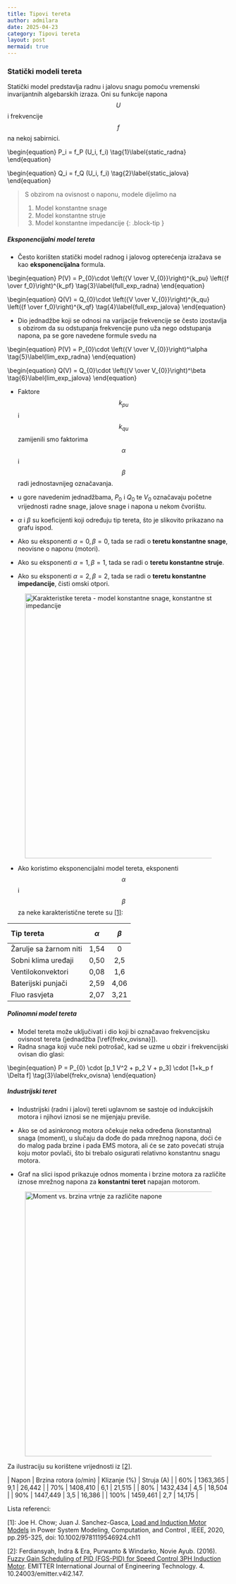 ```yaml
---
title: Tipovi tereta
author: admilara
date: 2025-04-23
category: Tipovi tereta
layout: post
mermaid: true
---
```


### Statički modeli tereta

Statički model predstavlja radnu i jalovu snagu pomoću vremenski invarijantnih algebarskih izraza.
Oni su funkcije napona $$U$$ i frekvencije $$f$$ na nekoj sabirnici.

\begin{equation}
    P_i = f_P (U_i, f_i)
    \tag{1}\label{static_radna}
\end{equation}
    
\begin{equation}
    Q_i = f_Q (U_i, f_i)
    \tag{2}\label{static_jalova}
\end{equation}

> S obzirom na ovisnost o naponu, modele dijelimo na
>    1. Model konstantne snage
>    2. Model konstantne struje
>    3. Model konstantne impedancije
{: .block-tip }

##### Eksponencijalni model tereta
- Često korišten statički model radnog i jalovog opterećenja izražava se kao **eksponencijalna** formula.

\begin{equation}
    P(V) = P_{0}\cdot \left({V \over V_{0}}\right)^\{k_pu} \left({f \over f_0}\right)^{k_pf}
    \tag{3}\label{full_exp_radna}
\end{equation}
    
\begin{equation}
    Q(V) = Q_{0}\cdot \left({V \over V_{0}}\right)^\{k_qu} \left({f \over f_0}\right)^{k_qf}
    \tag{4}\label{full_exp_jalova}
\end{equation}

- Dio jednadžbe koji se odnosi na varijacije frekvencije se često izostavlja s obzirom da su odstupanja
frekvencije puno uža nego odstupanja napona, pa se gore navedene formule svedu na

\begin{equation}
    P(V) = P_{0}\cdot \left({V \over V_{0}}\right)^\alpha 
    \tag{5}\label{lim_exp_radna}
\end{equation}
    
\begin{equation}
    Q(V) = Q_{0}\cdot \left({V \over V_{0}}\right)^\beta
    \tag{6}\label{lim_exp_jalova}
\end{equation}

- Faktore $$k_{pu}$$ i $$k_{qu}$$ zamijenili smo faktorima $$\alpha$$ i $$\beta$$ radi jednostavnijeg označavanja.
    
- u gore navedenim jednadžbama, $P_{0}$ i $Q_{0}$ te $V_{0}$ označavaju početne vrijednosti radne snage, jalove snage i napona u nekom čvorištu.
- $\alpha$ i $\beta$ su koeficijenti koji određuju tip tereta, što je slikovito prikazano na grafu ispod.

- Ako su eksponenti $\alpha = 0, \beta = 0$, tada se radi o **teretu konstantne snage**, neovisne o naponu (motori).
- Ako su eksponenti $\alpha = 1, \beta = 1$, tada se radi o **teretu konstantne struje**.
- Ako su eksponenti $\alpha = 2, \beta = 2$, tada se radi o **teretu konstantne impedancije**, čisti omski otpori.


<figure>
    <img src="{{ site.baseurl }}/assets/gitbook/images/ZIP-karakteristike.svg" width="600" alt="Karakteristike tereta - model konstantne snage, konstantne struje i konstantne impedancije">
</figure>


- Ako koristimo eksponencijalni model tereta, eksponenti $$\alpha$$ i $$\beta$$ za neke karakteristične terete su [[1]](https://ieeexplore.ieee.org/document/8958809):

| Tip tereta                | $$\alpha$$    | $$\beta$$ |
| :--------                 | :-------:     | :-------: |
| Žarulje sa žarnom niti    | 1,54          | 0         |
| Sobni klima uređaji       | 0,50          | 2,5       |
| Ventilokonvektori         | 0,08          | 1,6       |
| Baterijski punjači        | 2,59          | 4,06      |
| Fluo rasvjeta             | 2,07          | 3,21      | 


##### Polinomni model tereta 
- Model tereta može uključivati i dio koji bi označavao frekvencijsku ovisnost tereta (jednadžba [\ref{frekv_ovisna}]).
- Radna snaga koji vuče neki potrošač, kad se uzme u obzir i frekvencijski ovisan dio glasi:
    
\begin{equation}
    P = P_{0} \cdot [p_1 V^2 + p_2 V + p_3] \cdot [1+k_p f \Delta f]
    \tag{3}\label{frekv_ovisna}
\end{equation}



##### Industrijski teret
- Industrijski (radni i jalovi) tereti uglavnom se sastoje od indukcijskih motora i njihovi iznosi se ne mijenjaju previše.
- Ako se od asinkronog motora očekuje neka određena (konstantna) snaga (moment), u slučaju da dođe do pada mrežnog napona, doći će do 
malog pada brzine i pada EMS motora, ali će se zato povećati struja koju motor povlači, što bi trebalo osigurati relativno 
konstantnu snagu motora.

- Graf na slici ispod prikazuje odnos momenta i brzine motora za različite iznose mrežnog napona za **konstantni teret** napajan motorom.

<figure>
    <img src="{{ site.baseurl }}/assets/gitbook/images/torque-voltage-clean.svg" width="600" alt="Moment vs. brzina vrtnje za različite napone">
</figure>

Za ilustraciju su korištene vrijednosti iz [[2]](https://www.researchgate.net/publication/313773111_Fuzzy_Gain_Scheduling_of_PID_FGS-PID_for_Speed_Control_Three_Phase_Induction_Motor_Based_on_Indirect_Field_Oriented_Control_IFOC).

| Napon | Brzina rotora (o/min) | Klizanje (%)  | Struja (A)    |
| 60%   | 1363,365              | 9,1           | 26,442        |
| 70%   | 1408,410              | 6,1           | 21,515        |
| 80%   | 1432,434              | 4,5           | 18,504        |
| 90%   | 1447,449              | 3,5           | 16,386        |
| 100%  | 1459,461              | 2,7           | 14,175        |















Lista referenci:

\[1\]: Joe H. Chow; Juan J. Sanchez-Gasca, [Load and Induction Motor Models](https://ieeexplore.ieee.org/document/8958809) in 
Power System Modeling, Computation, and Control , IEEE, 2020, pp.295-325, doi: 10.1002/9781119546924.ch11

\[2\]: Ferdiansyah, Indra & Era, Purwanto & Windarko, Novie Ayub. (2016). 
[Fuzzy Gain Scheduling of PID (FGS-PID) for Speed Control 3PH Induction Motor](https://www.researchgate.net/publication/313773111_Fuzzy_Gain_Scheduling_of_PID_FGS-PID_for_Speed_Control_Three_Phase_Induction_Motor_Based_on_Indirect_Field_Oriented_Control_IFOC). 
EMITTER International Journal of Engineering Technology. 4. 10.24003/emitter.v4i2.147. 

